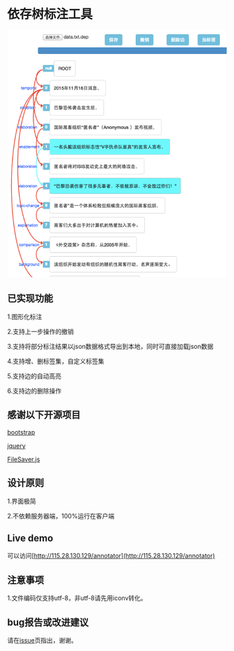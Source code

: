 # 依存树标注工具

![这里写图片描述](https://github.com/intfloat/dep-annotate/blob/master/image/dep.jpg)

## 已实现功能

1.图形化标注

2.支持上一步操作的撤销

3.支持将部分标注结果以json数据格式导出到本地，同时可直接加载json数据

4.支持增、删标签集，自定义标签集

5.支持边的自动高亮

6.支持边的删除操作

## 感谢以下开源项目

[bootstrap](https://github.com/twbs/bootstrap)

[jquery](https://github.com/jquery/jquery)

[FileSaver.js](https://github.com/eligrey/FileSaver.js)

## 设计原则

1.界面极简

2.不依赖服务器端，100%运行在客户端

## Live demo

可以访问[http://115.28.130.129/annotator](http://115.28.130.129/annotator)

## 注意事项

1.文件编码仅支持utf-8，非utf-8请先用iconv转化。

## bug报告或改进建议

请在[issue](https://github.com/intfloat/dep-annotate/issues)页指出，谢谢。
